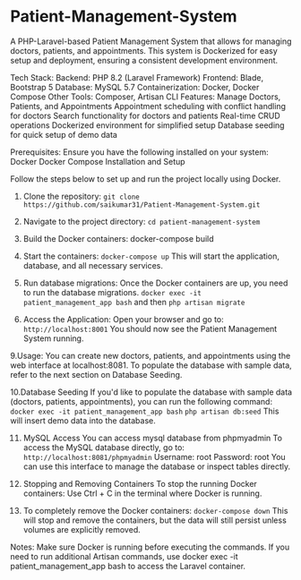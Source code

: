 # Patient-Management-System

A PHP-Laravel-based Patient Management System that allows for managing doctors, patients, and appointments. This system is Dockerized for easy setup and deployment, ensuring a consistent development environment.

Tech Stack:
  Backend: PHP 8.2 (Laravel Framework)
  Frontend: Blade, Bootstrap 5
  Database: MySQL 5.7
  Containerization: Docker, Docker Compose
  Other Tools: Composer, Artisan CLI
Features:
  Manage Doctors, Patients, and Appointments
  Appointment scheduling with conflict handling for doctors
  Search functionality for doctors and patients
  Real-time CRUD operations
  Dockerized environment for simplified setup
  Database seeding for quick setup of demo data
  
Prerequisites:
  Ensure you have the following installed on your system:
  Docker
  Docker Compose
  Installation and Setup

Follow the steps below to set up and run the project locally using Docker.

1. Clone the repository:
`git clone https://github.com/saikumar31/Patient-Management-System.git`

2. Navigate to the project directory:
`cd patient-management-system`

4. Build the Docker containers:
docker-compose build

6. Start the containers:
`docker-compose up`
This will start the application, database, and all necessary services.

7. Run database migrations:
Once the Docker containers are up, you need to run the database migrations.
`docker exec -it patient_management_app bash` and then 
`php artisan migrate`

8. Access the Application:
Open your browser and go to:
`http://localhost:8001`
You should now see the Patient Management System running.

9.Usage:
  You can create new doctors, patients, and appointments using the web interface at localhost:8081.
  To populate the database with sample data, refer to the next section on Database Seeding.

10.Database Seeding
  If you'd like to populate the database with sample data (doctors, patients, appointments), you can run the following command:
  `docker exec -it patient_management_app bash`
  `php artisan db:seed`
  This will insert demo data into the database.

11. MySQL Access
  You can access mysql database from phpmyadmin
  To access the MySQL database directly, go to:
  `http://localhost:8081/phpmyadmin`
  Username: root
  Password: root
  You can use this interface to manage the database or inspect tables directly.

12. Stopping and Removing Containers
  To stop the running Docker containers:
  Use Ctrl + C in the terminal where Docker is running.

13. To completely remove the Docker containers:
  `docker-compose down`
  This will stop and remove the containers, but the data will still persist unless volumes are explicitly removed.

Notes:
Make sure Docker is running before executing the commands.
If you need to run additional Artisan commands, use docker exec -it patient_management_app bash to access the Laravel container.
